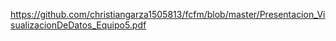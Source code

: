 
https://github.com/christiangarza1505813/fcfm/blob/master/Presentacion_VisualizacionDeDatos_Equipo5.pdf
